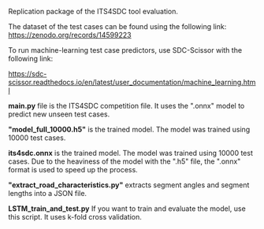 Replication package of the ITS4SDC tool evaluation.

The dataset of the test cases can be found using the following link:
https://zenodo.org/records/14599223

To run machine-learning test case predictors, use SDC-Scissor with the following link:

https://sdc-scissor.readthedocs.io/en/latest/user_documentation/machine_learning.html

**main.py** file is the ITS4SDC competition file. It uses the ".onnx" model to predict new unseen test cases.

**"model_full_10000.h5"** is the trained model. The model was trained using 10000 test cases. 

**its4sdc.onnx** is the trained model. The model was trained using 10000 test cases. Due to the heaviness of the model with the ".h5" file, the ".onnx" format is used to speed up the process.

**"extract_road_characteristics.py"** extracts segment angles and segment lengths into a JSON file.

**LSTM_train_and_test.py** If you want to train and evaluate the model, use this script. It uses k-fold cross validation. 

